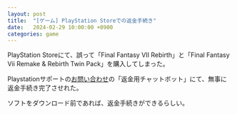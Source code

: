 ```yaml
---
layout: post
title:  "[ゲーム] PlayStation Storeでの返金手続き"
date:   2024-02-29 10:00:00 +0900
categories: game
---
```


PlayStation Storeにて、誤って「Final Fantasy VII Rebirth」と「Final Fantasy Vii Remake & Rebirth Twin Pack」を購入してしまった。

Playstationサポートの[お問い合わせ](https://www.playstation.com/ja-jp/support/contact-us/?category=store&subCategory=refunds)の「返金用チャットボット」にて、無事に返金手続き完了させれた。

ソフトをダウンロード前であれば、返金手続きができるらしい。

